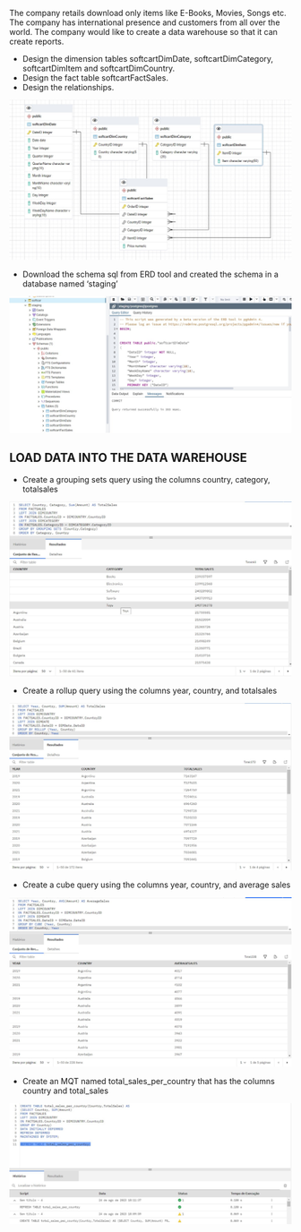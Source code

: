 The company retails download only items like E-Books, Movies, Songs etc. The company has international presence and customers from all over the world. The company would like to create a data warehouse so that it can create reports. 


- Design the dimension tables softcartDimDate, softcartDimCategory, softcartDimItem and softcartDimCountry.
- Design the fact table softcartFactSales.
- Design the relationships.
  

![](https://github.com/antfneves/PortfolioProjects/blob/main/Capstone%20Project/Images/softcartRelationships.jpg?raw=true) 


- Download the schema sql from ERD tool and created the schema in a database named ‘staging’
  

![](https://github.com/antfneves/PortfolioProjects/blob/main/Capstone%20Project/Images/createschema.jpg?raw=true)


## LOAD DATA INTO THE DATA WAREHOUSE

- Create a grouping sets query using the columns country, category, totalsales

![](https://github.com/antfneves/PortfolioProjects/blob/main/Capstone%20Project/Images/19groupingsets.jpg?raw=true)

- Create a rollup query using the columns year, country, and totalsales

![](https://github.com/antfneves/PortfolioProjects/blob/main/Capstone%20Project/Images/20rollup.jpg?raw=true)

- Create a cube query using the columns year, country, and average sales

![](https://github.com/antfneves/PortfolioProjects/blob/main/Capstone%20Project/Images/21cube.jpg?raw=true)

- Create an MQT named total_sales_per_country that has the columns country and total_sales

![](https://github.com/antfneves/PortfolioProjects/blob/main/Capstone%20Project/Images/22mqt.jpg?raw=true)

